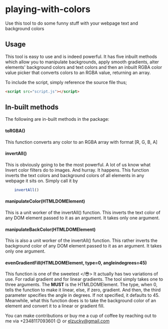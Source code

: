 # playing-with-colors
Use this tool to do some funny stuff with your webpage text and background colors

## Usage
This tool is easy to use and is indeed powerful. It has five inbuilt methods which allow you to manipulate backgrounds, apply smooth gradients, alter elements' background colors and text colors and then an inbuilt RGBA color value picker that converts colors to an RGBA value, returning an array.

To include the script, simply reference the source file thus;

```html
<script src="script.js"></script>
```

## In-built methods
The following are in-built methods in the package:

#### toRGBA()
This function converts any color to an RGBA array with format [R, G, B, A]

#### invertAll()
This is obviously going to be the most powerful. A lot of us know what Invert color filters do to images. And hurray. It happens. This function inverts the text colors and background colors of all elements in any webpage it sits on. Simply call it by
```js
    invertAll()
```
#### manipulateColor(HTMLDOMElement)
This is a unit worker of the invertAll() function. This inverts the text color of any DOM element passed to it as an argument. It takes only one argument.

#### manipulateBackColor(HTMLDOMElement)
This is also a unit worker of the invertAll() function. This rather inverts the background color of any DOM element passed to it as an argument. It takes only one argument.

#### evenGradientFill(HTMLDOMElement, type=0, angleindegrees=45)
This function is one of the sweetest </😎> It actually has two variations of use. For radial gradient and for linear gradients. The tool simply takes one to three arguments. The **MUST** is the HTMLDOMElement. The type, when 0, tells the function to make it linear, else, if zero, gradient. And then, the third parameter specifies the angle in degrees. If not specified, it defaults to 45. Meanwhile, what this function does is to take the background color of an element and convert it to a linear or gradient fill.

You can make contributions or buy me a cup of coffee by reaching out to me via +2348117093601 😉 or elzucky@gmail.com
